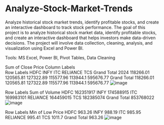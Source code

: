 # Analyze-Stock-Market-Trends
Analyze historical stock market trends, identify profitable stocks, and create an interactive dashboard to track stock performance.
The goal of this project is to analyze historical stock market data, identify profitable stocks, and create an interactive dashboard that helps investors make data-driven decisions. The project will involve data collection, cleaning, analysis, and visualization using Excel and Power BI.

Tools: MS Excel, Power BI, Pivot Tables, Data Cleaning


Sum of Close Price	Column Labels					
Row Labels	HDFC	INFY	ITC	RELIANCE	TCS	Grand Total
2024	118266.01	120565.81	127322.89	115577.96	113944.1	595676.77
Grand Total	118266.01	120565.81	127322.89	115577.96	113944.1	595676.77
![image](https://github.com/user-attachments/assets/8da77e0a-4aad-4a4a-a5b8-2e41b7de0e04)


Row Labels	Sum of Volume
HDFC	162351917
INFY	174588915
ITC	169983101
RELIANCE	164459015
TCS	182385074
Grand Total	853768022
![image](https://github.com/user-attachments/assets/fb396ae8-d210-4b57-baea-062c143777ba)


Row Labels	Min of Low Price
HDFC	963.26
INFY	988.19
ITC	985.95
RELIANCE	995.41
TCS	1011.7
Grand Total	963.26
![image](https://github.com/user-attachments/assets/43a69aaf-9b04-40fd-9e3e-5a05f3a9d9d9)
